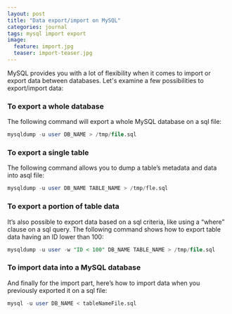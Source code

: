 ```yaml
---
layout: post
title: "Data export/import on MySQL"
categories: journal
tags: mysql import export
image:
  feature: import.jpg
  teaser: import-teaser.jpg
---
```


MySQL provides you with a lot of flexibility when it comes to import or export data between databases.
Let's examine a few possibilities to export/import data:

### To export a whole database

The following command will export a whole MySQL database on a sql file:

```sql
mysqldump -u user DB_NAME > /tmp/file.sql
```

### To export a single table

The following command allows you to dump a table’s metadata and data into asql file:

```sql
mysqldump -u user DB_NAME TABLE_NAME > /tmp/fle.sql
```

### To export a portion of table data

It’s also possible to export data based on a sql criteria, like using a “where” clause on a sql query.
The following command shows how to export table data having an ID lower than 100:

```sql
mysqldump -u user -w "ID < 100" DB_NAME TABLE_NAME > /tmp/file.sql
```

### To import data into a MySQL database

And finally for the import part, here’s how to import data when you previously exported it on a sql file:

```sql
mysql -u user DB_NAME < tableNameFile.sql
```
